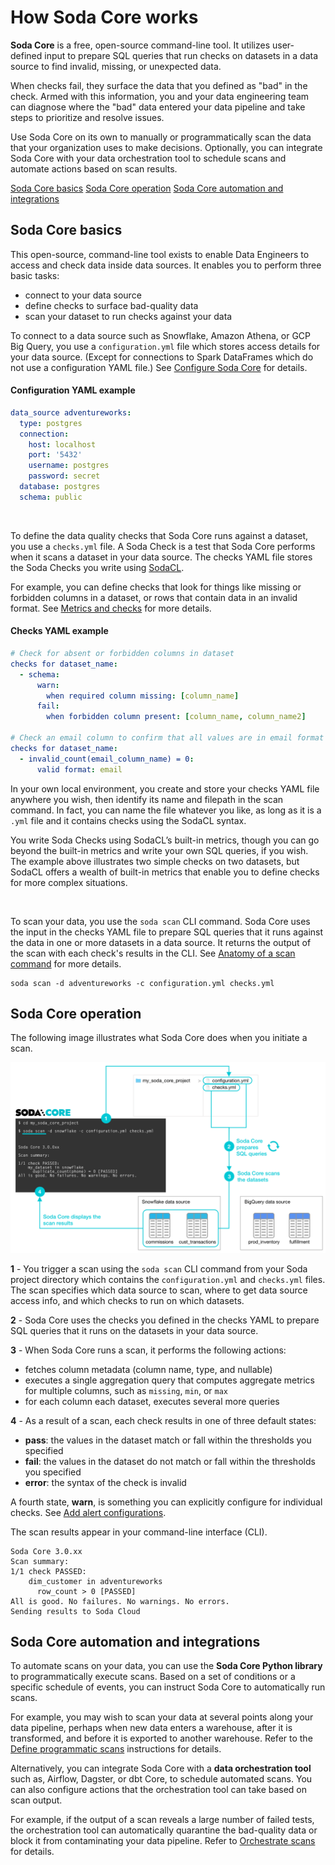 # How Soda Core works 

**Soda Core** is a free, open-source command-line tool. It utilizes user-defined input to prepare SQL queries that run checks on datasets in a data source to find invalid, missing, or unexpected data. 

When checks fail, they surface the data that you defined as "bad" in the check. Armed with this information, you and your data engineering team can diagnose where the "bad" data entered your data pipeline and take steps to prioritize and resolve issues.

Use Soda Core on its own to manually or programmatically scan the data that your organization uses to make decisions. Optionally, you can integrate Soda Core with your data orchestration tool to schedule scans and automate actions based on scan results. 


[Soda Core basics](#soda-core-basics)
[Soda Core operation](#soda-core-operation)
[Soda Core automation and integrations](#soda-core-automation-and-integrations)


## Soda Core basics

This open-source, command-line tool exists to enable Data Engineers to access and check data inside data sources. It enables you to perform three basic tasks:

- connect to your data source
- define checks to surface bad-quality data
- scan your dataset to run checks against your data


To connect to a data source such as Snowflake, Amazon Athena, or GCP Big Query, you use a `configuration.yml` file which stores access details for your data source. (Except for connections to Spark DataFrames which do not use a configuration YAML file.) See [Configure Soda Core](/docs/configuration.md) for details.

#### Configuration YAML example

```yaml
data_source adventureworks:
  type: postgres
  connection:
    host: localhost
    port: '5432'
    username: postgres
    password: secret
  database: postgres
  schema: public
```

<br />

To define the data quality checks that Soda Core runs against a dataset, you use a `checks.yml` file. A Soda Check is a test that Soda Core performs when it scans a dataset in your data source. The checks YAML file stores the Soda Checks you write using [SodaCL](https://docs.soda.io/soda-cl/soda-cl-overview.html). 

For example, you can define checks that look for things like missing or forbidden columns in a dataset, or rows that contain data in an invalid format. See [Metrics and checks](https://docs.soda.io/soda-cl/metrics-and-checks.html) for more details.

#### Checks YAML example

```yaml
# Check for absent or forbidden columns in dataset
checks for dataset_name:
  - schema:
      warn:
        when required column missing: [column_name]
      fail:
        when forbidden column present: [column_name, column_name2]

# Check an email column to confirm that all values are in email format
checks for dataset_name:
  - invalid_count(email_column_name) = 0:
      valid format: email
```

In your own local environment, you create and store your checks YAML file anywhere you wish, then identify its name and filepath in the scan command. In fact, you can name the file whatever you like, as long as it is a `.yml` file and it contains checks using the SodaCL syntax.

You write Soda Checks using SodaCL’s built-in metrics, though you can go beyond the built-in metrics and write your own SQL queries, if you wish. The example above illustrates two simple checks on two datasets, but SodaCL offers a wealth of built-in metrics that enable you to define checks for more complex situations.

<br />

To scan your data, you use the `soda scan` CLI command. Soda Core uses the input in the checks YAML file to prepare SQL queries that it runs against the data in one or more datasets in a data source. It returns the output of the scan with each check's results in the CLI. See [Anatomy of a scan command](/docs/scan-core.md#anatomy-of-a-scan-command) for more details.

```shell
soda scan -d adventureworks -c configuration.yml checks.yml
```

## Soda Core operation

The following image illustrates what Soda Core does when you initiate a scan.

![soda-core-operation](/docs/assets/images/soda-core-operation.png)

**1** - You trigger a scan using the `soda scan` CLI command from your Soda project directory which contains the `configuration.yml` and `checks.yml` files. The scan specifies which data source to scan, where to get data source access info,  and which checks to run on which datasets.

**2** - Soda Core uses the checks you defined in the checks YAML to prepare SQL queries that it runs on the datasets in your data source.

**3** - When Soda Core runs a scan, it performs the following actions:
- fetches column metadata (column name, type, and nullable)
- executes a single aggregation query that computes aggregate metrics for multiple columns, such as `missing`, `min`, or `max`
- for each column each dataset, executes several more queries

**4** - As a result of a scan, each check results in one of three default states:
- **pass**: the values in the dataset match or fall within the thresholds you specified
- **fail**: the values in the dataset do not match or fall within the thresholds you specified
- **error**: the syntax of the check is invalid

A fourth state, **warn**, is something you can explicitly configure for individual checks. See [Add alert configurations](https://docs.soda.io/soda-cl/optional-config.html#add-alert-configurations).

The scan results appear in your command-line interface (CLI).
```shell
Soda Core 3.0.xx
Scan summary:
1/1 check PASSED: 
    dim_customer in adventureworks
      row_count > 0 [PASSED]
All is good. No failures. No warnings. No errors.
Sending results to Soda Cloud
```


## Soda Core automation and integrations

To automate scans on your data, you can use the **Soda Core Python library** to programmatically execute scans. Based on a set of conditions or a specific schedule of events, you can instruct Soda Core to automatically run scans. 

For example, you may wish to scan your data at several points along your data pipeline, perhaps when new data enters a warehouse, after it is transformed, and before it is exported to another warehouse. Refer to the [Define programmatic scans](/docs/programmatic.md) instructions for details.

Alternatively, you can integrate Soda Core with a **data orchestration tool** such as, Airflow, Dagster, or dbt Core, to schedule automated scans. You can also configure actions that the orchestration tool can take based on scan output. 

For example, if the output of a scan reveals a large number of failed tests, the orchestration tool can automatically quarantine the bad-quality data or block it from contaminating your data pipeline. Refer to [Orchestrate scans](/docs/orchestrate-scans.md) for details.